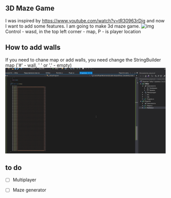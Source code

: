 3D Maze Game
----------
I was inspired by https://www.youtube.com/watch?v=tR30963rDig and now I want to add some features. I am going to make 3d maze game.
![img](Images/3DConsoleGameUpdate.gif)
Control - wasd, in the top left corner - map, P - is player location
## How to add walls
If you need to chane map or add walls, you need change the StringBuilder map ('#' - wall, ' ' or '.' - empty)
![img](Images/MapChanging.gif)
## to do
- [ ] Multiplayer
- [ ] Maze generator


